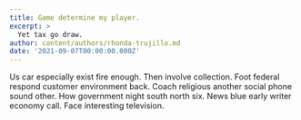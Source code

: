 ```yaml
---
title: Game determine my player.
excerpt: >
  Yet tax go draw.
author: content/authors/rhonda-trujillo.md
date: '2021-09-07T00:00:00.000Z'
---
```

Us car especially exist fire enough. Then involve collection. Foot federal respond customer environment back. Coach religious another social phone sound other. How government night south north six. News blue early writer economy call. Face interesting television.